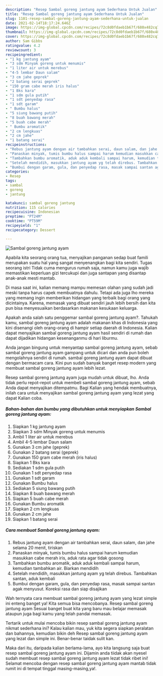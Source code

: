 ```yaml
---
description: "Resep Sambal goreng jantung ayam Sederhana Untuk Jualan"
title: "Resep Sambal goreng jantung ayam Sederhana Untuk Jualan"
slug: 1101-resep-sambal-goreng-jantung-ayam-sederhana-untuk-jualan
date: 2021-02-14T18:17:24.646Z
image: https://img-global.cpcdn.com/recipes/72c8d0fdaeb1b67f/680x482cq70/sambal-goreng-jantung-ayam-foto-resep-utama.jpg
thumbnail: https://img-global.cpcdn.com/recipes/72c8d0fdaeb1b67f/680x482cq70/sambal-goreng-jantung-ayam-foto-resep-utama.jpg
cover: https://img-global.cpcdn.com/recipes/72c8d0fdaeb1b67f/680x482cq70/sambal-goreng-jantung-ayam-foto-resep-utama.jpg
author: Sam Gibbs
ratingvalue: 4.2
reviewcount: 3
recipeingredient:
- "1 kg jantung ayam"
- "3 sdm Minyak goreng untuk menumis"
- "1 liter air untuk merebus"
- "4-5 lembar Daun salam"
- "3 cm jahe geprek"
- "2 batang serai geprek"
- "150 gram cabe merah iris halus"
- "1 Bks kara"
- "1 sdm gula putih"
- "1 sdt penyedap rasa"
- "1 sdt garam"
- " Bumbu halus"
- "5 siung bawang putih"
- "8 buah bawang merah"
- "5 buah cabe merah"
- " Bumbu aromatik"
- "2 cm lengkuas"
- "2 cm jahe"
- "1 batang serai"
recipeinstructions:
- "Rebus jantung ayam dengan air tambahkan serai, daun salam, dan jahe selama 20 menit, tiriskan"
- "Panaskan minyak, tumis bumbu halus sampai harum kemudian masukkan cabe merah iris, aduk rata agar tidak gosong"
- "Tambahkan bumbu aromatik, aduk aduk kembali sampai harum, kemudian tambahkan air. Biarkan mendidih"
- "Setelah mendidih, masukkan jantung ayam yg telah direbus. Tambahkan santan, aduk kembali"
- "Bumbui dengan garam, gula, dan penyedap rasa, masak sampai santan agak menyusut. Koreksi rasa dan siap disajikan"
categories:
- Resep
tags:
- sambal
- goreng
- jantung

katakunci: sambal goreng jantung 
nutrition: 115 calories
recipecuisine: Indonesian
preptime: "PT24M"
cooktime: "PT59M"
recipeyield: "1"
recipecategory: Dessert

---
```



![Sambal goreng jantung ayam](https://img-global.cpcdn.com/recipes/72c8d0fdaeb1b67f/680x482cq70/sambal-goreng-jantung-ayam-foto-resep-utama.jpg)

Apabila kita seorang orang tua, menyajikan panganan sedap buat famili merupakan suatu hal yang sangat menyenangkan bagi kita sendiri. Tugas seorang istri Tidak cuma mengurus rumah saja, namun kamu juga wajib memastikan keperluan gizi tercukupi dan juga santapan yang disantap anak-anak mesti mantab.

Di masa  saat ini, kalian memang mampu memesan olahan yang sudah jadi meski tanpa harus capek membuatnya dahulu. Tetapi ada juga lho mereka yang memang ingin memberikan hidangan yang terbaik bagi orang yang dicintainya. Karena, memasak yang dibuat sendiri jauh lebih bersih dan kita pun bisa menyesuaikan berdasarkan makanan kesukaan keluarga. 



Apakah anda salah satu penggemar sambal goreng jantung ayam?. Tahukah kamu, sambal goreng jantung ayam adalah makanan khas di Indonesia yang kini disenangi oleh orang-orang di hampir setiap daerah di Indonesia. Kalian dapat menyajikan sambal goreng jantung ayam hasil sendiri di rumah dan dapat dijadikan hidangan kesenanganmu di hari liburmu.

Anda jangan bingung untuk menyantap sambal goreng jantung ayam, sebab sambal goreng jantung ayam gampang untuk dicari dan anda pun boleh mengolahnya sendiri di rumah. sambal goreng jantung ayam dapat dibuat dengan bermacam cara. Kini pun sudah banyak banget resep modern yang membuat sambal goreng jantung ayam lebih lezat.

Resep sambal goreng jantung ayam juga mudah untuk dibuat, lho. Anda tidak perlu repot-repot untuk membeli sambal goreng jantung ayam, sebab Anda dapat menyajikan ditempatmu. Bagi Kalian yang hendak membuatnya, inilah cara untuk menyajikan sambal goreng jantung ayam yang lezat yang dapat Kalian coba.

<!--inarticleads1-->

##### Bahan-bahan dan bumbu yang dibutuhkan untuk menyiapkan Sambal goreng jantung ayam:

1. Siapkan 1 kg jantung ayam
1. Siapkan 3 sdm Minyak goreng untuk menumis
1. Ambil 1 liter air untuk merebus
1. Ambil 4-5 lembar Daun salam
1. Gunakan 3 cm jahe (geprek)
1. Gunakan 2 batang serai (geprek)
1. Gunakan 150 gram cabe merah (iris halus)
1. Siapkan 1 Bks kara
1. Sediakan 1 sdm gula putih
1. Gunakan 1 sdt penyedap rasa
1. Gunakan 1 sdt garam
1. Gunakan  Bumbu halus
1. Sediakan 5 siung bawang putih
1. Siapkan 8 buah bawang merah
1. Siapkan 5 buah cabe merah
1. Gunakan  Bumbu aromatik
1. Siapkan 2 cm lengkuas
1. Gunakan 2 cm jahe
1. Siapkan 1 batang serai




<!--inarticleads2-->

##### Cara membuat Sambal goreng jantung ayam:

1. Rebus jantung ayam dengan air tambahkan serai, daun salam, dan jahe selama 20 menit, tiriskan
1. Panaskan minyak, tumis bumbu halus sampai harum kemudian masukkan cabe merah iris, aduk rata agar tidak gosong
1. Tambahkan bumbu aromatik, aduk aduk kembali sampai harum, kemudian tambahkan air. Biarkan mendidih
1. Setelah mendidih, masukkan jantung ayam yg telah direbus. Tambahkan santan, aduk kembali
1. Bumbui dengan garam, gula, dan penyedap rasa, masak sampai santan agak menyusut. Koreksi rasa dan siap disajikan




Wah ternyata cara membuat sambal goreng jantung ayam yang lezat simple ini enteng banget ya! Kita semua bisa mencobanya. Resep sambal goreng jantung ayam Sesuai banget buat kita yang baru mau belajar memasak ataupun juga bagi kamu yang telah pandai memasak.

Tertarik untuk mulai mencoba bikin resep sambal goreng jantung ayam nikmat sederhana ini? Kalau kalian mau, yuk kita segera siapkan peralatan dan bahannya, kemudian bikin deh Resep sambal goreng jantung ayam yang lezat dan simple ini. Benar-benar taidak sulit kan. 

Maka dari itu, daripada kalian berlama-lama, ayo kita langsung saja buat resep sambal goreng jantung ayam ini. Dijamin anda tiidak akan nyesel sudah membuat resep sambal goreng jantung ayam lezat tidak ribet ini! Selamat mencoba dengan resep sambal goreng jantung ayam mantab tidak rumit ini di tempat tinggal masing-masing,ya!.

